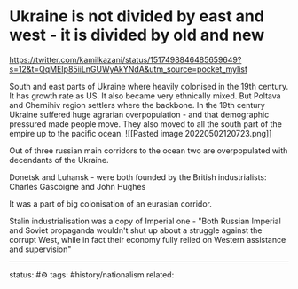 # Ukraine is not divided by east and west - it is divided by old and new
https://twitter.com/kamilkazani/status/1517498846485659649?s=12&t=QqMEIp85iiLnGUWyAkYNdA&utm_source=pocket_mylist

South and east parts of Ukraine where heavily colonised in the 19th century. It has growth rate as US. It also became very ethnically mixed. But Poltava and Chernihiv region settlers where the backbone.
In the 19th century Ukraine suffered huge agrarian overpopulation - and that demographic pressured made people move.
They also moved to all the south part of the empire up to the pacific ocean.
![[Pasted image 20220502120723.png]]

Out of three russian main corridors to the ocean two are overpopulated with decendants of the Ukraine.

Donetsk and Luhansk - were both founded by the British industrialists: Charles Gascoigne and John Hughes

It was a part of big colonisation of an eurasian corridor.

Stalin industrialisation was a copy of Imperial one - "Both Russian Imperial and Soviet propaganda wouldn't shut up about a struggle against the corrupt West, while in fact their economy fully relied on Western assistance and supervision"


---
status: #⚙️ 
tags: #history/nationalism 
related: 